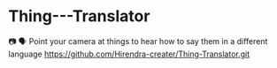 # Thing---Translator
📷 🗣 Point your camera at things to hear how to say them in a different language
https://github.com/Hirendra-creater/Thing-Translator.git
